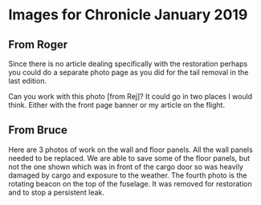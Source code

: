 # Images for Chronicle January 2019

## From Roger

Since there is no article dealing specifically with the restoration perhaps you
could do a separate photo page as you did for the tail removal in the last
edition.

Can you work with this photo [from Rej]? It could go in two places I would
think. Either with the front page banner or my article on the flight.  

## From Bruce

Here are 3 photos of work on the wall and floor panels.  All the wall panels
needed to be replaced.  We are able to save some of the floor panels, but not
the one shown which was in front of the cargo door so was heavily damaged by
cargo and exposure to the weather.  The fourth photo is the rotating beacon on
the top of the fuselage.  It was removed for restoration and to stop a
persistent leak.